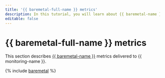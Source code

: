 ```yaml
---
title: '{{ baremetal-full-name }} metrics'
description: In this tutorial, you will learn about {{ baremetal-name }} metrics.
editable: false
---
```


# {{ baremetal-full-name }} metrics

This section describes [{{ baremetal-name }}](../../baremetal/index.yaml) metrics delivered to {{ monitoring-name }}.

{% include [baremetal](../../_includes/monitoring/metrics-ref/baremetal.md) %}